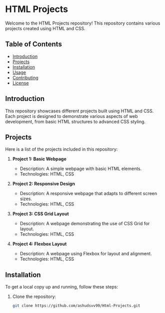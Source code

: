 # HTML Projects

Welcome to the HTML Projects repository! This repository contains various projects created using HTML and CSS.

## Table of Contents

- [Introduction](#introduction)
- [Projects](#projects)
- [Installation](#installation)
- [Usage](#usage)
- [Contributing](#contributing)
- [License](#license)

## Introduction

This repository showcases different projects built using HTML and CSS. Each project is designed to demonstrate various aspects of web development, from basic HTML structures to advanced CSS styling.

## Projects

Here is a list of the projects included in this repository:

1. **Project 1: Basic Webpage**
   - Description: A simple webpage with basic HTML elements.
   - Technologies: HTML, CSS

2. **Project 2: Responsive Design**
   - Description: A responsive webpage that adapts to different screen sizes.
   - Technologies: HTML, CSS

3. **Project 3: CSS Grid Layout**
   - Description: A webpage demonstrating the use of CSS Grid for layout.
   - Technologies: HTML, CSS

4. **Project 4: Flexbox Layout**
   - Description: A webpage using Flexbox for layout and alignment.
   - Technologies: HTML, CSS

## Installation

To get a local copy up and running, follow these steps:

1. Clone the repository:
   ```sh
   git clone https://github.com/ashudsvv99/Html-Projects.git
